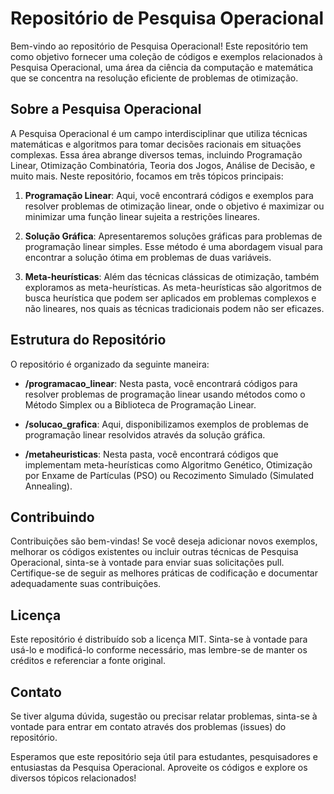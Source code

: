 # Repositório de Pesquisa Operacional

Bem-vindo ao repositório de Pesquisa Operacional! Este repositório tem como objetivo fornecer uma coleção de códigos e exemplos relacionados à Pesquisa Operacional, uma área da ciência da computação e matemática que se concentra na resolução eficiente de problemas de otimização.

## Sobre a Pesquisa Operacional

A Pesquisa Operacional é um campo interdisciplinar que utiliza técnicas matemáticas e algoritmos para tomar decisões racionais em situações complexas. Essa área abrange diversos temas, incluindo Programação Linear, Otimização Combinatória, Teoria dos Jogos, Análise de Decisão, e muito mais. Neste repositório, focamos em três tópicos principais:

1. **Programação Linear**: Aqui, você encontrará códigos e exemplos para resolver problemas de otimização linear, onde o objetivo é maximizar ou minimizar uma função linear sujeita a restrições lineares.

2. **Solução Gráfica**: Apresentaremos soluções gráficas para problemas de programação linear simples. Esse método é uma abordagem visual para encontrar a solução ótima em problemas de duas variáveis.

3. **Meta-heurísticas**: Além das técnicas clássicas de otimização, também exploramos as meta-heurísticas. As meta-heurísticas são algoritmos de busca heurística que podem ser aplicados em problemas complexos e não lineares, nos quais as técnicas tradicionais podem não ser eficazes.

## Estrutura do Repositório

O repositório é organizado da seguinte maneira:

- **/programacao_linear**: Nesta pasta, você encontrará códigos para resolver problemas de programação linear usando métodos como o Método Simplex ou a Biblioteca de Programação Linear.

- **/solucao_grafica**: Aqui, disponibilizamos exemplos de problemas de programação linear resolvidos através da solução gráfica.

- **/metaheuristicas**: Nesta pasta, você encontrará códigos que implementam meta-heurísticas como Algoritmo Genético, Otimização por Enxame de Partículas (PSO) ou Recozimento Simulado (Simulated Annealing).

## Contribuindo

Contribuições são bem-vindas! Se você deseja adicionar novos exemplos, melhorar os códigos existentes ou incluir outras técnicas de Pesquisa Operacional, sinta-se à vontade para enviar suas solicitações pull. Certifique-se de seguir as melhores práticas de codificação e documentar adequadamente suas contribuições.

## Licença

Este repositório é distribuído sob a licença MIT. Sinta-se à vontade para usá-lo e modificá-lo conforme necessário, mas lembre-se de manter os créditos e referenciar a fonte original.

## Contato

Se tiver alguma dúvida, sugestão ou precisar relatar problemas, sinta-se à vontade para entrar em contato através dos problemas (issues) do repositório.

Esperamos que este repositório seja útil para estudantes, pesquisadores e entusiastas da Pesquisa Operacional. Aproveite os códigos e explore os diversos tópicos relacionados!

